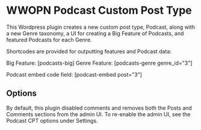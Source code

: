# WWOPN Podcast Custom Post Type

This Wordpress plugin creates a new custom post type, Podcast, along with a new Genre taxonomy, a UI for creating a Big Feature of Podcasts, and featured Podcasts for each Genre.

Shortcodes are provided for outputting features and Podcast data:

Big Feature: [podcasts-big]
Genre Feature: [podcasts-genre genre_id="3"]

Podcast embed code field: [podcast-embed post="3"]

## Options

By default, this plugin disabled comments and removes both the Posts and Comments sections from the admin UI.  To re-enable the admin UI, see the Podcast CPT options under Settings.